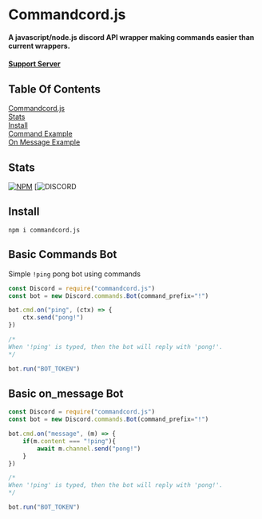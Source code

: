 # Commandcord.js
#### A javascript/node.js discord API wrapper making commands easier than current wrappers.

####  [Support Server](https://rjson.dev/support)

## Table Of Contents
<a href="#">Commandcord.js</a><br>
<a href="#Stats">Stats</a><br>
<a href="#install">Install</a><br>
<a href="#basic-commands-bot">Command Example</a><br>
<a href="#basic-on_message-bot">On Message Example</a><br>

## Stats
[![NPM](https://nodei.co/npm/commandcord.js.png)](https://nodei.co/npm/commandcord.js/)
[![DISCORD](https://img.shields.io/discord/708124653411106888?color=7289da&logo=discord&logoColor=white)
## Install
```npm i commandcord.js```

## Basic Commands Bot
Simple `!ping` pong bot using commands

```js
const Discord = require("commandcord.js")
const bot = new Discord.commands.Bot(command_prefix="!")

bot.cmd.on("ping", (ctx) => {
    ctx.send("pong!")
})

/*
When '!ping' is typed, then the bot will reply with 'pong!'. 
*/

bot.run("BOT_TOKEN")
```


## Basic on_message Bot
```js
const Discord = require("commandcord.js")
const bot = new Discord.commands.Bot(command_prefix="!")

bot.cmd.on("message", (m) => {
    if(m.content === "!ping"){
        await m.channel.send("pong!")
    }
})

/*
When '!ping' is typed, then the bot will reply with 'pong!'. 
*/

bot.run("BOT_TOKEN")
```
